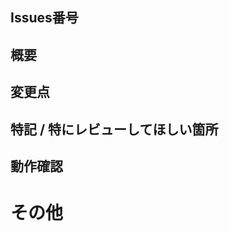 ## Issues番号

<!-- Issues番号。あれば -->

## 概要

<!-- なんのためのPRかわかるように記載 -->

## 変更点

<!-- やったことを簡潔に記載 -->

## 特記 / 特にレビューしてほしい箇所

<!-- 複雑な処理が含まれる場合は、設計・実装方針を記載してください
※ コードにコメントと言う形での記載も可 -->

<!-- 特にレビューしてほしい箇所があればここに書いてください　-->

## 動作確認

<!-- 基本的には、動作確認はmustでお願いします-->

<!-- 動作確認が未実施の場合はその理由を書いてください。もしくは、今後動作確認実施予定がある場合はその旨を記載して下さい -->

# その他

<!-- レビュアーへのメッセージや一言などあれば -->
